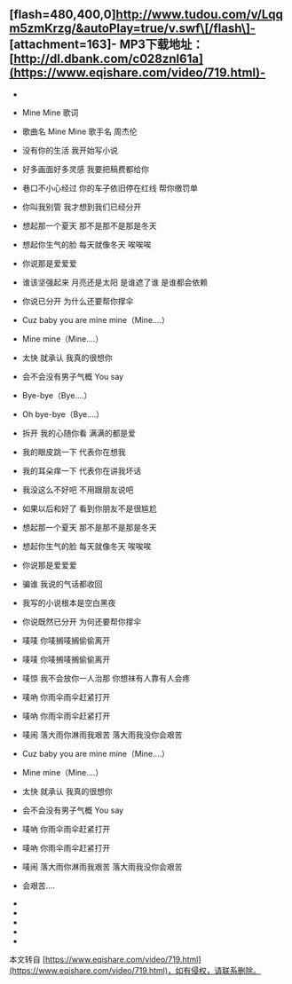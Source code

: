 \[flash=480,400,0\]http://www.tudou.com/v/Lqqm5zmKrzg/&autoPlay=true/v.swf\[/flash\]-
\[attachment=163\]-
MP3下载地址：[http://dl.dbank.com/c028znl61a](https://www.eqishare.com/video/719.html)-
-
-

*   Mine Mine 歌词

*   歌曲名 Mine Mine 歌手名 周杰伦
*   没有你的生活 我开始写小说
*   好多画面好多灵感 我要把稿费都给你
*   巷口不小心经过 你的车子依旧停在红线 帮你缴罚单
*   你叫我别管 我才想到我们已经分开
*   想起那一个夏天 那不是那不是那是冬天
*   想起你生气的脸 每天就像冬天 唉唉唉
*   你说那是爱爱爱
*   谁该坚强起来 月亮还是太阳 是谁遮了谁 是谁都会依赖
*   你说已分开 为什么还要帮你撑伞
*   Cuz baby you are mine mine（Mine....）
*   Mine mine（Mine....）
*   太快 就承认 我真的很想你
*   会不会没有男子气概 You say
*   Bye-bye（Bye....）
*   Oh bye-bye（Bye....）
*   拆开 我的心随你看 满满的都是爱
*   我的眼皮跳一下 代表你在想我
*   我的耳朵痒一下 代表你在讲我坏话
*   我没这么不好吧 不用跟朋友说吧
*   如果以后和好了 看到你朋友不是很尴尬
*   想起那一个夏天 那不是那不是那是冬天
*   想起你生气的脸 每天就像冬天 唉唉唉
*   你说那是爱爱爱
*   骗谁 我说的气话都收回
*   我写的小说根本是空白黑夜
*   你说既然已分开 为何还要帮你撑伞
*   唛唛 你唛搁唛搁偷偷离开
*   唛唛 你唛搁唛搁偷偷离开
*   唛惊 我不会放你一人治那 你想祙有人靠有人会疼
*   唛吶 你雨伞雨伞赶紧打开
*   唛吶 你雨伞雨伞赶紧打开
*   唛闹 落大雨你淋雨我艰苦 落大雨我没你会艰苦
*   Cuz baby you are mine mine（Mine....）
*   Mine mine（Mine....）
*   太快 就承认 我真的很想你
*   会不会没有男子气概 You say
*   唛吶 你雨伞雨伞赶紧打开
*   唛吶 你雨伞雨伞赶紧打开
*   唛闹 落大雨你淋雨我艰苦 落大雨我没你会艰苦
*   会艰苦....

-
-
-
-

-

本文转自 [https://www.eqishare.com/video/719.html](https://www.eqishare.com/video/719.html)，如有侵权，请联系删除。